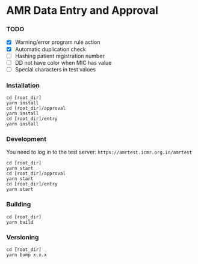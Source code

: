 # AMR Data Entry and Approval

### TODO
- [x] Warning/error program rule action
- [x] Automatic duplication check
- [ ] Hashing patient registration number
- [ ] DD not have color when MIC has value
- [ ] Special characters in test values

### Installation
```
cd [root_dir]
yarn install
cd [root_dir]/approval
yarn install
cd [root_dir]/entry
yarn install
```

### Development
You need to log in to the test server:
`https://amrtest.icmr.org.in/amrtest`

```
cd [root_dir]
yarn start
cd [root_dir]/approval
yarn start
cd [root_dir]/entry
yarn start
```

### Building
```
cd [root_dir]
yarn build
```

### Versioning
```
cd [root_dir]
yarn bump x.x.x
```